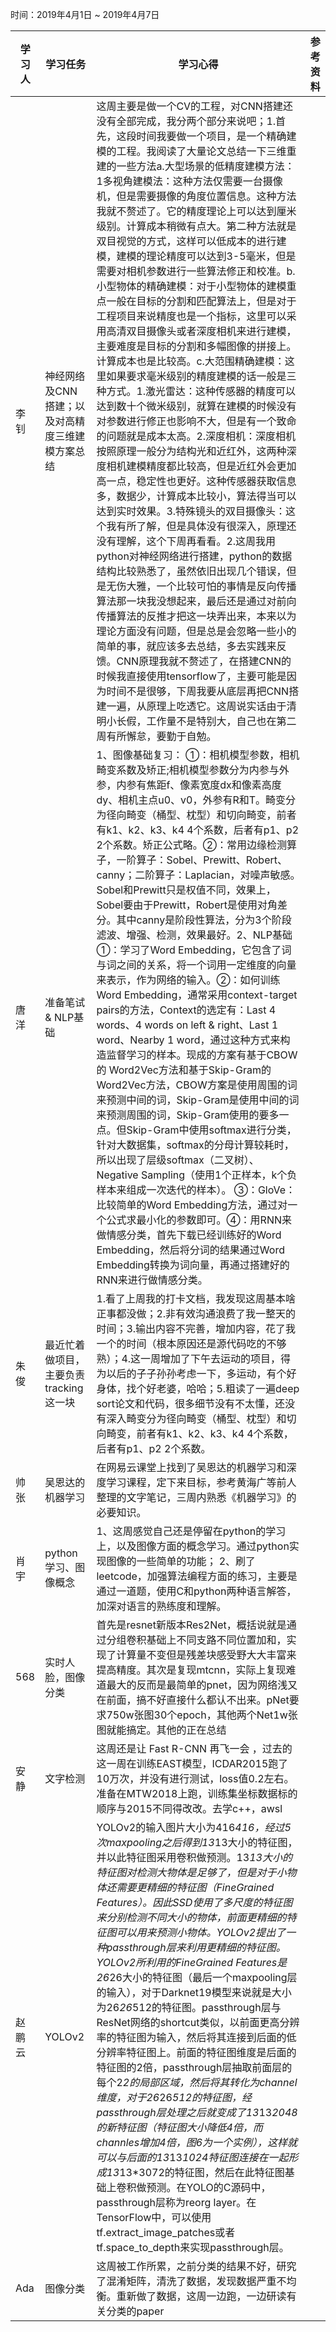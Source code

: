时间：2019年4月1日 ~ 2019年4月7日

学习人 | 学习任务 | 学习心得 | 参考资料
--- | --- | --- | ---
李钊|	神经网络及CNN搭建；以及对高精度三维建模方案总结	|这周主要是做一个CV的工程，对CNN搭建还没有全部完成，我分两个部分来说吧；1.首先，这段时间我要做一个项目，是一个精确建模的工程。我阅读了大量论文总结一下三维重建的一些方法a.大型场景的低精度建模方法：1多视角建模法：这种方法仅需要一台摄像机，但是需要摄像的角度位置信息。这种方法我就不赘述了。它的精度理论上可以达到厘米级别。计算成本稍微有点大。第二种方法就是双目视觉的方式，这样可以低成本的进行建模，建模的理论精度可以达到3-5毫米，但是需要对相机参数进行一些算法修正和校准。b.小型物体的精确建模：对于小型物体的建模重点一般在目标的分割和匹配算法上，但是对于工程项目来说精度也是一个指标，这里可以采用高清双目摄像头或者深度相机来进行建模，主要难度是目标的分割和多幅图像的拼接上。计算成本也是比较高。c.大范围精确建模：这里如果要求毫米级别的精度建模的话一般是三种方式。1.激光雷达：这种传感器的精度可以达到数十个微米级别，就算在建模的时候没有对参数进行修正也影响不大，但是有一个致命的问题就是成本太高。2.深度相机：深度相机按照原理一般分为结构光和近红外，这两种深度相机建模精度都比较高，但是近红外会更加高一点，稳定性也更好。这种传感器获取信息多，数据少，计算成本比较小，算法得当可以达到实时效果。3.特殊镜头的双目摄像头：这个我有所了解，但是具体没有很深入，原理还没有理解，这个下周再看看。2.这周我用python对神经网络进行搭建，python的数据结构比较熟悉了，虽然依旧出现几个错误，但是无伤大雅，一个比较可怕的事情是反向传播算法那一块我没想起来，最后还是通过对前向传播算法的反推才把这一块弄出来，本来以为理论方面没有问题，但是总是会忽略一些小的简单的事，就应该多去总结，多去实践来反馈。CNN原理我就不赘述了，在搭建CNN的时候我直接使用tensorflow了，主要可能是因为时间不是很够，下周我要从底层再把CNN搭建一遍，从原理上吃透它。这周说实话由于清明小长假，工作量不是特别大，自己也在第二周有所懈怠，要勤于自勉。
唐洋|	准备笔试 & NLP基础	| 1、图像基础复习： ①：相机模型参数，相机畸变系数及矫正;相机模型参数分为内参与外参，内参有焦距f、像素宽度dx和像素高度dy、相机主点u0、v0，外参有R和T。畸变分为径向畸变（桶型、枕型）和切向畸变，前者有k1、k2、k3、k4 4个系数，后者有p1、p2 2个系数。矫正公式略。②：常用边缘检测算子，一阶算子：Sobel、Prewitt、Robert、canny；二阶算子：Laplacian，对噪声敏感。Sobel和Prewitt只是权值不同，效果上，Sobel要由于Prewitt，Robert是使用对角差分。其中canny是阶段性算法，分为3个阶段滤波、增强、检测，效果最好。2、NLP基础 ①：学习了Word Embedding，它包含了词与词之间的关系，将一个词用一定维度的向量来表示，作为网络的输入。②：如何训练Word Embedding，通常采用context-target pairs的方法，Context的选定有：Last 4 words、4 words on left & right、Last 1 word、Nearby 1 word，通过这种方式来构造监督学习的样本。现成的方案有基于CBOW 的 Word2Vec方法和基于Skip-Gram的Word2Vec方法，CBOW方案是使用周围的词来预测中间的词，Skip-Gram是使用中间的词来预测周围的词，Skip-Gram使用的要多一点。但Skip-Gram中使用softmax进行分类，针对大数据集，softmax的分母计算较耗时，所以出现了层级softmax（二叉树）、Negative Sampling（使用1个正样本，k个负样本来组成一次迭代的样本）。 ③：GloVe：比较简单的Word Embedding方法，通过对一个公式求最小化的参数即可。④：用RNN来做情感分类，首先下载已经训练好的Word Embedding，然后将分词的结果通过Word Embedding转换为词向量，再通过搭建好的RNN来进行做情感分类。
朱俊|	最近忙着做项目，主要负责tracking这一块|	1.看了上周我的打卡文档，我发现这周基本啥正事都没做；2.非有效沟通浪费了我一整天的时间；3.输出内容不完善，增加内容，花了我一个的时间（根本原因还是源代码吃的不够熟）；4.这一周增加了下午去运动的项目，得为以后的子子孙孙考虑一下，多运动，有个好身体，找个好老婆，哈哈；5.粗读了一遍deep sort论文和代码，很多细节没有不太懂，还没有深入畸变分为径向畸变（桶型、枕型）和切向畸变，前者有k1、k2、k3、k4 4个系数，后者有p1、p2 2个系数。
帅张	|吴恩达的机器学习	|在网易云课堂上找到了吴恩达的机器学习和深度学习课程，定下来目标，参考黄海广等前人整理的文字笔记，三周内熟悉《机器学习》的必要知识。
肖宇	|python学习、图像概念	|1、这周感觉自己还是停留在python的学习上，以及图像方面的概念学习。通过python实现图像的一些简单的功能；                                                           2、刷了leetcode，加强算法编程方面的练习，主要是通过一道题，使用C和python两种语言解答，加深对语言的熟练度和理解。  
568	|实时人脸，图像分类	|首先是resnet新版本Res2Net，概括说就是通过分组卷积基础上不同支路不同位置加和，实现了计算量不变但是残差块感受野大大丰富来提高精度。其次是复现mtcnn，实际上复现难道最大的反而是最简单的pnet，因为网络浅又在前面，搞不好直接什么都认不出来。pNet要求750w张图30个epoch，其他两个Net1w张图就能搞定。其他的正在总结
安静	| 文字检测	| 这周还是让 Fast R-CNN 再飞一会 ，过去的这一周在训练EAST模型，ICDAR2015跑了10万次，并没有进行测试，loss值0.2左右。准备在MTW2018上跑，训练集坐标数据标的顺序与2015不同得改改。去学c++，awsl
赵鹏云|	YOLOv2	|YOLOv2的输入图片大小为416*416，经过5次maxpooling之后得到13*13大小的特征图，并以此特征图采用卷积做预测。13*13大小的特征图对检测大物体是足够了，但是对于小物体还需要更精细的特征图（Fine­Grained Features）。因此SSD使用了多尺度的特征图来分别检测不同大小的物体，前面更精细的特征图可以用来预测小物体。YOLOv2提出了一种passthrough层来利用更精细的特征图。YOLOv2所利用的Fine­Grained Features是26*26大小的特征图（最后一个maxpooling层的输入），对于Darknet­19模型来说就是大小为26*26*512的特征图。passthrough层与ResNet网络的shortcut类似，以前面更高分辨率的特征图为输入，然后将其连接到后面的低分辨率特征图上。前面的特征图维度是后面的特征图的2倍，passthrough层抽取前面层的每个2*2的局部区域，然后将其转化为channel维度，对于26*26*512的特征图，经passthrough层处理之后就变成了13*13*2048的新特征图（特征图大小降低4倍，而channles增加4倍，图6为一个实例），这样就可以与后面的13*13*1024特征图连接在一起形成13*13*3072的特征图，然后在此特征图基础上卷积做预测。在YOLO的C源码中，passthrough层称为reorg layer。在TensorFlow中，可以使用tf.extract_image_patches或者tf.space_to_depth来实现passthrough层。
Ada  |	图像分类	| 这周被工作所累，之前分类的结果不好，研究了混淆矩阵，清洗了数据，发现数据严重不均衡。重新做了数据，这周一边跑，一边研读有关分类的paper

